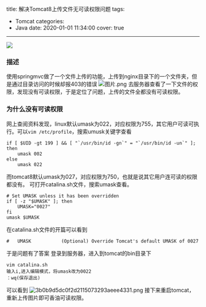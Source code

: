 title: 解决Tomcat8上传文件无可读权限问题
tags:
  - Tomcat
categories:
  - Java
date: 2020-01-01 11:34:00
cover: true

---

![](https://imgconvert.csdnimg.cn/aHR0cHM6Ly91cGxvYWQtaW1hZ2VzLmppYW5zaHUuaW8vdXBsb2FkX2ltYWdlcy8xMjU1MzI0OS02ODAwODUwNDI0YWE0Y2M4LmpwZw?x-oss-process=image/format,png)
<!-- more -->
### 描述
使用springmvc做了一个文件上传的功能，上传到nginx目录下的一个文件夹，但是通过目录访问的时候却报403的错误
![图片.png](https://imgconvert.csdnimg.cn/aHR0cHM6Ly91cGxvYWQtaW1hZ2VzLmppYW5zaHUuaW8vdXBsb2FkX2ltYWdlcy8xMjU1MzI0OS00YTE5NGE0OTNmOTdmYzkxLnBuZw?x-oss-process=image/format,png)
去服务器查看了一下文件的权限，发现没有可读权限，于是定位了问题，上传的文件全都没有可读权限。

### 为什么没有可读权限
网上查阅资料发现，linux默认umask为022，对应权限为755，其它用户可读可执行。可以`vim /etc/profile`，搜索umusk关键字查看
```
if [ $UID -gt 199 ] && [ "`/usr/bin/id -gn`" = "`/usr/bin/id -un`" ]; then
    umask 002
else
    umask 022
```
而tomcat8默认umask为027，对应权限为750，也就是说其它用户连可读的权限都没有。
可打开catalina.sh文件，搜索umask查看。
```
# Set UMASK unless it has been overridden
if [ -z "$UMASK" ]; then
    UMASK="0027"
fi
umask $UMASK
```
在catalina.sh文件的开篇可以看到
```
#   UMASK           (Optional) Override Tomcat's default UMASK of 0027
```
于是问题有了答案
登录到服务器，进入到tomcat的bin目录下
```
vim catalina.sh
输入i,进入编辑模式，将umask改为0022
：wq(保存退出)
```
可以看到
![3b0b9d5dc0f2d2115073293aeee4331.png](https://imgconvert.csdnimg.cn/aHR0cHM6Ly91cGxvYWQtaW1hZ2VzLmppYW5zaHUuaW8vdXBsb2FkX2ltYWdlcy8xMjU1MzI0OS00ZjU1N2JlN2UzMTVlMzE0LnBuZw?x-oss-process=image/format,png)
接下来重启tomcat，重新上传图片即可香油可读权限。


